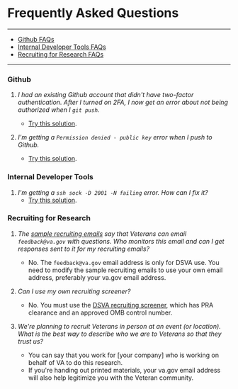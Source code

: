# Frequently Asked Questions

<hr>

* [Github FAQs](#github)
* [Internal Developer Tools FAQs](#internal-developer-tools)
* [Recruiting for Research FAQs](#recruiting-for-research)

<hr>

### Github

1. *I had an existing Github account that didn't have two-factor authentication. After I turned on 2FA, I now get an error about not being authorized when I ```git push```.*
    * [Try this solution](https://mycyberuniverse.com/web/how-fix-fatal-authentication-failed-for-https-github-com.html).

1. *I'm getting a ```Permission denied - public key``` error when I push to Github.*
    * [Try this solution](https://github.com/department-of-veterans-affairs/vets.gov-team/blob/master/Work%20Practices/Engineering/Internal%20Tools.md#permission-denied---public-key-error-when-pushing-to-github).


### Internal Developer Tools

1. *I'm getting a ```ssh sock -D 2001 -N failing``` error. How can I fix it?*
    * [Try this solution](https://github.com/department-of-veterans-affairs/vets.gov-team/blob/master/Work%20Practices/Engineering/Internal%20Tools.md#ssh-sock--d-2001--n-failing).


### Recruiting for Research

1. *The [sample recruiting emails](https://github.com/department-of-veterans-affairs/vets.gov-team/blob/master/Work%20Practices/Research/Request%20or%20Do%20Research/PRA%20and%20Recruiting/Outreachrecruiting-language-proposed.md) say that Veterans can email ```feedback@va.gov``` with questions. Who monitors this email and can I get responses sent to it for my recruiting emails?*
    * No. The ```feedback@va.gov``` email address is only for DSVA use. You need to modify the sample recruiting emails to use your own email address, preferably your va.gov email address.

1. *Can I use my own recruiting screener?*
    * No. You must use the [DSVA recruiting screener](https://github.com/department-of-veterans-affairs/vets-external-teams/blob/master/Request-Reviews/request-recruiting-screener.md#how-to-screen-participants), which has PRA clearance and an approved OMB control number.
    
1. *We're planning to recruit Veterans in person at an event (or location). What is the best way to describe who we are to Veterans so that they trust us?*
    * You can say that you work for [your company] who is working on behalf of VA to do this research. 
    * If you're handing out printed materials, your va.gov email address will also help legitimize you with the Veteran community.
    
    
